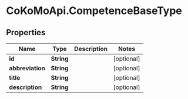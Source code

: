 # CoKoMoApi.CompetenceBaseType

## Properties

Name | Type | Description | Notes
------------ | ------------- | ------------- | -------------
**id** | **String** |  | [optional] 
**abbreviation** | **String** |  | [optional] 
**title** | **String** |  | [optional] 
**description** | **String** |  | [optional] 


